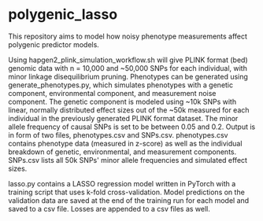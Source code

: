 # polygenic_lasso

This repository aims to model how noisy phenotype measurements affect polygenic predictor models. 

Using hapgen2_plink_simulation_workflow.sh will give PLINK format (bed) genomic data with n = 10,000 and ~50,000 SNPs for each individual, with minor linkage disequilibrium pruning. Phenotypes can be generated using generate_phenotypes.py, which simulates phenotypes with a genetic component, environmental component, and measurement noise component. The genetic component is modeled using ~10k SNPs with linear, normally distributed effect sizes out of the ~50k measured for each individual in the previously generated PLINK format dataset. The minor allele frequency of causal SNPs is set to be between 0.05 and 0.2. Output is in form of two files, phenotypes.csv and SNPs.csv. phenotypes.csv contains phenotype data (measured in z-score) as well as the individual breakdown of genetic, environmental, and measurement components. SNPs.csv lists all 50k SNPs' minor allele frequencies and simulated effect sizes. 

lasso.py contains a LASSO regression model written in PyTorch with a training script that uses k-fold cross-validation. Model predictions on the validation data are saved at the end of the training run for each model and saved to a csv file. Losses are appended to a csv files as well. 

